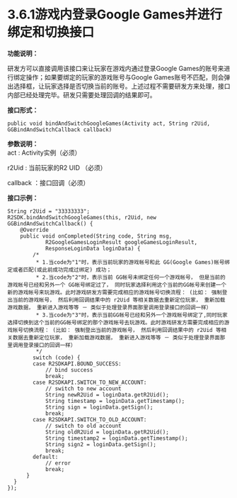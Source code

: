 # 3.6.1游戏内登录Google Games并进行绑定和切换接口

**功能说明：**

研发方可以直接调用该接口来让玩家在游戏内通过登录Google Games的账号来进行绑定操作；如果要绑定的玩家的游戏账号与Google Games账号不匹配，则会弹出选择框，让玩家选择是否切换当前的账号。上述过程不需要研发方来处理，接口内部已经处理完毕。研发只需要处理回调的结果即可。

**接口形式：**

```text
public void bindAndSwitchGoogleGames(Activity act, String r2Uid, GGBindAndSwitchCallback callback)
```

**参数说明：**  
 act : Activity实例（必须）

r2Uid : 当前玩家的R2 UID （必须）

callback ：接口回调（必须）

**接口示例：**

```text
String r2Uid = "33333333";
R2SDK.bindAndSwitchGoogleGames(this, r2Uid, new GGBindAndSwitchCallback() {
    @Override
    public void onCompleted(String code, String msg,
            R2GoogleGamesLoginResult googleGamesLoginResult,
            ResponseLoginData loginData) {
        /*
         * 1.当code为"1"时，表示当前玩家的游戏帐号和此 GG(Google Games)帐号绑定或者匹配(或此前成功完成过绑定) 成功；
         * 2.当code为"2"时，表示当前 GG帐号未绑定任何一个游戏帐号， 但是当前的游戏帐号已经和另外一个 GG帐号绑定过了， 同时玩家选择利用这个当前的GG帐号来创建一个新的游戏帐号来玩游戏。此时游戏研发方需要完成相应的游戏帐号切换流程： (比如： 强制登出当前的游戏帐号， 然后利用回调结果中的 r2Uid 等相关数据去重新定位玩家， 重新加载游戏数据， 重新进入游戏等等 － 类似于处理登录界面那里调用登录接口的回调一样）
         * 3.当code为"3"时，表示当前GG帐号已经和另外一个游戏帐号绑定了,同时玩家选择切换到这个当前的GG帐号绑定的那个游戏帐号去玩游戏。此时游戏研发方需要完成相应的游戏帐号切换流程： (比如： 强制登出当前的游戏帐号， 然后利用回调结果中的 r2Uid 等相关数据去重新定位玩家， 重新加载游戏数据， 重新进入游戏等等 － 类似于处理登录界面那里调用登录接口的回调一样）
         */
        switch (code) {
        case R2SDKAPI.BOUND_SUCCESS:
            // bind success
            break;
        case R2SDKAPI.SWITCH_TO_NEW_ACCOUNT:
            // switch to new account
            String newR2Uid = loginData.getR2Uid();
            String timestamp = loginData.getTimestamp();
            String sign = loginData.getSign();
            break;
        case R2SDKAPI.SWITCH_TO_OLD_ACCOUNT:
            // switch to old account
            String oldR2Uid = loginData.getR2Uid();
            String timestamp2 = loginData.getTimestamp();
            String sign2 = loginData.getSign();
            break;
        default:
            // error
            break;
      }
  }
});
```

